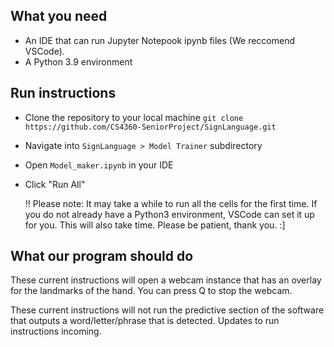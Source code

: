 ## What you need
- An IDE that can run Jupyter Notepook ipynb files (We reccomend VSCode).
- A Python 3.9 environment

## Run instructions
- Clone the repository to your local machine ```git clone https://github.com/CS4360-SeniorProject/SignLanguage.git```
- Navigate into ```SignLanguage > Model Trainer``` subdirectory
- Open ```Model_maker.ipynb``` in your IDE
- Click "Run All"

  !! Please note: It may take a while to run all the cells for the first time. If you do not already have a Python3 environment, VSCode can set it up for you. This will also take time. Please be patient, thank you. :]

## What our program should do
These current instructions will open a webcam instance that has an overlay for the landmarks of the hand.
You can press Q to stop the webcam.

These current instructions will not run the predictive section of the software that outputs a word/letter/phrase that is detected. Updates to run instructions incoming.
